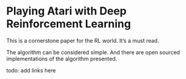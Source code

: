 # Playing Atari with Deep Reinforcement Learning

This is a cornerstone paper for the RL world. It’s a must read. 

The algorithm can be considered simple. And there are open sourced implementations of the algorithm presented. 


todo: add links here

